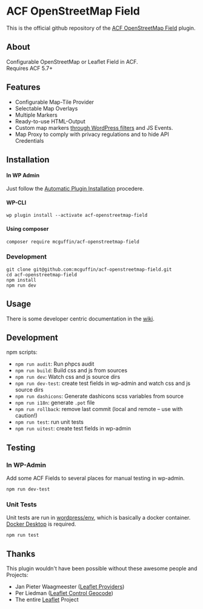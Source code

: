 ACF OpenStreetMap Field
=======================

This is the official github repository of the [ACF OpenStreetMap Field](https://wordpress.org/plugins/acf-openstreetmap-field/) plugin.

About
-----

Configurable OpenStreetMap or Leaflet Field in ACF.  
Requires ACF 5.7+

Features
--------
 - Configurable Map-Tile Provider
 - Selectable Map Overlays
 - Multiple Markers
 - Ready-to-use HTML-Output
 - Custom map markers [through WordPress filters](../../wiki/HTML-Marker-Icon) and JS Events.
 - Map Proxy to comply with privacy regulations and to hide API Credentials

Installation
------------

#### In WP Admin
Just follow the [Automatic Plugin Installation](https://wordpress.org/support/article/managing-plugins/#automatic-plugin-installation) procedere.

#### WP-CLI
```shell
wp plugin install --activate acf-openstreetmap-field
```

#### Using composer
```
composer require mcguffin/acf-openstreetmap-field
```

### Development
```shell
git clone git@github.com:mcguffin/acf-openstreetmap-field.git
cd acf-openstreetmap-field
npm install
npm run dev
```

Usage
-----
There is some developer centric documentation in the [wiki](../../wiki).

Development
-----------
npm scripts:

 - `npm run audit`: Run phpcs audit
 - `npm run build`: Build css and js from sources
 - `npm run dev`: Watch css and js source dirs
 - `npm run dev-test`: create test fields in wp-admin and watch css and js source dirs
 - `npm run dashicons`: Generate dashicons scss variables from source
 - `npm run i18n`: generate `.pot` file
 - `npm run rollback`: remove last commit (local and remote  – use with caution!)
 - `npm run test`: run unit tests
 - `npm run uitest`: create test fields in wp-admin

Testing
-------
### In WP-Admin
Add some ACF Fields to several places for manual testing in wp-admin.
```shell
npm run dev-test
```

### Unit Tests
Unit tests are run in [wordpress/env](https://www.npmjs.com/package/@wordpress/env/v/2.0.0), which is basically a docker container. [Docker Desktop](https://docs.docker.com/desktop/) is required.
```shell
npm run test
```


Thanks
------
This plugin wouldn't have been possible without these awesome people and Projects:

 - Jan Pieter Waagmeester ([Leaflet Providers](https://github.com/leaflet-extras/leaflet-providers))
 - Per Liedman ([Leaflet Control Geocode](https://github.com/perliedman/leaflet-control-geocoder))
 - The entire [Leaflet](https://leafletjs.com/) Project
